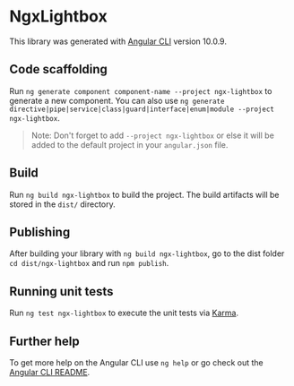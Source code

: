 # NgxLightbox

This library was generated with [Angular CLI](https://github.com/angular/angular-cli) version 10.0.9.

## Code scaffolding

Run `ng generate component component-name --project ngx-lightbox` to generate a new component. You can also use `ng generate directive|pipe|service|class|guard|interface|enum|module --project ngx-lightbox`.
> Note: Don't forget to add `--project ngx-lightbox` or else it will be added to the default project in your `angular.json` file. 

## Build

Run `ng build ngx-lightbox` to build the project. The build artifacts will be stored in the `dist/` directory.

## Publishing

After building your library with `ng build ngx-lightbox`, go to the dist folder `cd dist/ngx-lightbox` and run `npm publish`.

## Running unit tests

Run `ng test ngx-lightbox` to execute the unit tests via [Karma](https://karma-runner.github.io).

## Further help

To get more help on the Angular CLI use `ng help` or go check out the [Angular CLI README](https://github.com/angular/angular-cli/blob/master/README.md).
